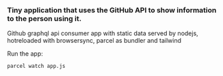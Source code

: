### Tiny application that uses the GitHub API to show information to the person using it.
Github graphql api consumer app with static data served by nodejs, hotreloaded with browsersync, parcel as bundler and tailwind

Run the app:
```bash
parcel watch app.js
```
